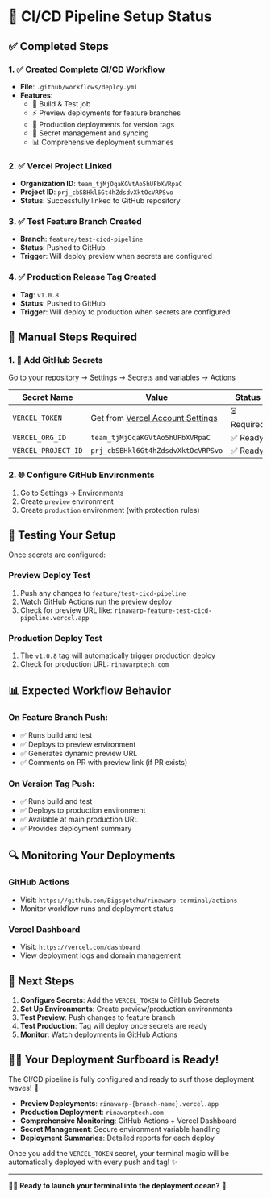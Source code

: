 # 🎉 CI/CD Pipeline Setup Status

## ✅ Completed Steps

### 1. ✅ Created Complete CI/CD Workflow
- **File**: `.github/workflows/deploy.yml`
- **Features**: 
  - 🧪 Build & Test job
  - ⚡ Preview deployments for feature branches
  - 🚀 Production deployments for version tags
  - 🔐 Secret management and syncing
  - 📊 Comprehensive deployment summaries

### 2. ✅ Vercel Project Linked
- **Organization ID**: `team_tjMjOqaKGVtAo5hUFbXVRpaC`
- **Project ID**: `prj_cbSBHkl6Gt4hZdsdvXktOcVRPSvo`
- **Status**: Successfully linked to GitHub repository

### 3. ✅ Test Feature Branch Created
- **Branch**: `feature/test-cicd-pipeline`
- **Status**: Pushed to GitHub
- **Trigger**: Will deploy preview when secrets are configured

### 4. ✅ Production Release Tag Created
- **Tag**: `v1.0.8`
- **Status**: Pushed to GitHub
- **Trigger**: Will deploy to production when secrets are configured

## 🔄 Manual Steps Required

### 1. 🔐 Add GitHub Secrets
Go to your repository → Settings → Secrets and variables → Actions

| Secret Name | Value | Status |
|-------------|-------|--------|
| `VERCEL_TOKEN` | Get from [Vercel Account Settings](https://vercel.com/account/tokens) | ⏳ Required |
| `VERCEL_ORG_ID` | `team_tjMjOqaKGVtAo5hUFbXVRpaC` | ✅ Ready |
| `VERCEL_PROJECT_ID` | `prj_cbSBHkl6Gt4hZdsdvXktOcVRPSvo` | ✅ Ready |

### 2. 🌐 Configure GitHub Environments
1. Go to Settings → Environments
2. Create `preview` environment
3. Create `production` environment (with protection rules)

## 🧪 Testing Your Setup

Once secrets are configured:

### Preview Deploy Test
1. Push any changes to `feature/test-cicd-pipeline`
2. Watch GitHub Actions run the preview deploy
3. Check for preview URL like: `rinawarp-feature-test-cicd-pipeline.vercel.app`

### Production Deploy Test
1. The `v1.0.8` tag will automatically trigger production deploy
2. Check for production URL: `rinawarptech.com`

## 📊 Expected Workflow Behavior

### On Feature Branch Push:
- ✅ Runs build and test
- ✅ Deploys to preview environment
- ✅ Generates dynamic preview URL
- ✅ Comments on PR with preview link (if PR exists)

### On Version Tag Push:
- ✅ Runs build and test
- ✅ Deploys to production environment
- ✅ Available at main production URL
- ✅ Provides deployment summary

## 🔍 Monitoring Your Deployments

### GitHub Actions
- Visit: `https://github.com/Bigsgotchu/rinawarp-terminal/actions`
- Monitor workflow runs and deployment status

### Vercel Dashboard
- Visit: `https://vercel.com/dashboard`
- View deployment logs and domain management

## 🌊 Next Steps

1. **Configure Secrets**: Add the `VERCEL_TOKEN` to GitHub Secrets
2. **Set Up Environments**: Create preview/production environments
3. **Test Preview**: Push changes to feature branch
4. **Test Production**: Tag will deploy once secrets are ready
5. **Monitor**: Watch deployments in GitHub Actions

## 🏄‍♀️ Your Deployment Surfboard is Ready!

The CI/CD pipeline is fully configured and ready to surf those deployment waves! 🌊

- **Preview Deployments**: `rinawarp-{branch-name}.vercel.app`
- **Production Deployment**: `rinawarptech.com`
- **Comprehensive Monitoring**: GitHub Actions + Vercel Dashboard
- **Secret Management**: Secure environment variable handling
- **Deployment Summaries**: Detailed reports for each deploy

Once you add the `VERCEL_TOKEN` secret, your terminal magic will be automatically deployed with every push and tag! ✨

---

🧜‍♀️ **Ready to launch your terminal into the deployment ocean?** 🚀
